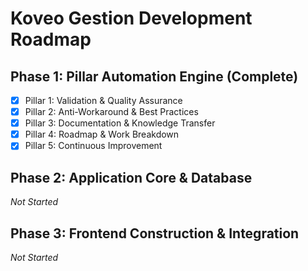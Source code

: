 # Koveo Gestion Development Roadmap

## Phase 1: Pillar Automation Engine (Complete)
- [x] Pillar 1: Validation & Quality Assurance
- [x] Pillar 2: Anti-Workaround & Best Practices
- [x] Pillar 3: Documentation & Knowledge Transfer
- [x] Pillar 4: Roadmap & Work Breakdown
- [x] Pillar 5: Continuous Improvement

## Phase 2: Application Core & Database
*Not Started*

## Phase 3: Frontend Construction & Integration
*Not Started*